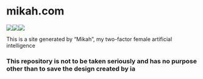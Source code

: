 # mikah.com

[![](https://cdn.jsdelivr.net/npm/@intergrav/devins-badges@3/assets/cozy/social/discord-plural_vector.svg)](https://discord.com/invite/HAS99pEwJ4)[![](https://cdn.jsdelivr.net/npm/@intergrav/devins-badges@3.2.0/assets/cozy/social/youtube-singular_vector.svg)](https://m.youtube.com/channel/UCrq1E1rJEaYDXeU1qXk9OaQ)[![](https://cdn.jsdelivr.net/npm/@intergrav/devins-badges@3.2.0/assets/cozy/social/twitter-singular_vector.svg)](https://x.com/sunrise_studioo)

This is a site generated by “Mikah”, my two-factor female artificial intelligence

### This repository is not to be taken seriously and has no purpose other than to save the design created by ia
